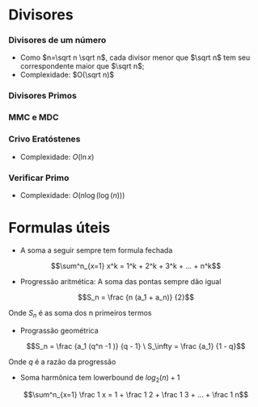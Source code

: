 # Divisores
### Divisores de um número
- Como $`n=\sqrt n \sqrt n`$, cada divisor menor que $`\sqrt n`$ tem seu correspondente maior que $`\sqrt n`$;
- Complexidade: $`O(\sqrt n)`$

### Divisores Primos

### MMC e MDC

### Crivo Eratóstenes
- Complexidade: $`O(\ln{x})`$

### Verificar Primo
- Complexidade: $`O(n \log (\log (n)))`$

# Formulas úteis

- A soma a seguir sempre tem formula fechada

```math
\sum^n_{x=1} x^k = 1^k + 2^k + 3^k + ... + n^k
```

- Progressão aritmética: A soma das pontas sempre dão igual
```math
S_n = \frac {n (a_1 + a_n)} {2}
```
Onde $`S_n`$ é as soma dos n primeiros termos

- Prograssão geométrica
```math
S_n = \frac {a_1 (q^n -1 )} {q - 1} \
S_\infty = \frac {a_1} {1 - q}
```
Onde $`q`$ é a razão da progressão

- Soma harmônica tem lowerbound de $`log_2(n) + 1`$
```math
\sum^n_{x=1} \frac 1 x = 1 + \frac 1 2 + \frac 1 3 + ... + \frac 1 n
```
